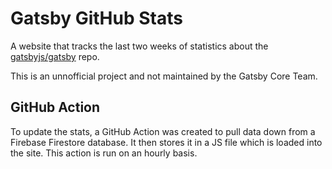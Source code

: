# Gatsby GitHub Stats

A website that tracks the last two weeks of statistics about the [gatsbyjs/gatsby](https://github.com/gatsbyjs/gatsby) repo.

This is an unnofficial project and not maintained by the Gatsby Core Team.

## GitHub Action

To update the stats, a GitHub Action was created to pull data down from a Firebase Firestore database. It then stores it in a JS file which is loaded into the site. This action is run on an hourly basis.
